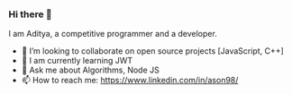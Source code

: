 ### Hi there 👋

<!--
**adist98/adist98** is a ✨ _special_ ✨ repository because its `README.md` (this file) appears on your GitHub profile.

Here are some ideas to get you started:

- 🔭 I’m currently working on ...
- 🌱 I’m currently learning ...
- 👯 I’m looking to collaborate on ...
- 🤔 I’m looking for help with ...
- 💬 Ask me about ...
- 📫 How to reach me: ...
- 😄 Pronouns: ...
- ⚡ Fun fact: ...
-->
I am Aditya, a competitive programmer and a developer.

- 👯 I’m looking to collaborate on open source projects [JavaScript, C++]
- 🌱 I am currently learning JWT
- 💬 Ask me about Algorithms, Node JS
- 📫 How to reach me: https://www.linkedin.com/in/ason98/
